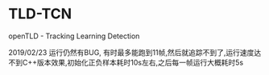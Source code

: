 # TLD-TCN
openTLD - Tracking Learning Detection

2019/02/23
  运行仍然有BUG, 有时最多能跑到11帧,然后就追踪不到了,运行速度达不到C++版本效果,初始化正负样本耗时10s左右,之后每一帧运行大概耗时5s
